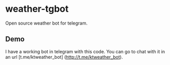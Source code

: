 # weather-tgbot
Open source weather bot for telegram.

## Demo

I have a working bot in telegram with this code. You can go to chat with it in an url [t.me/ktweather_bot] (http://t.me/ktweather_bot).
